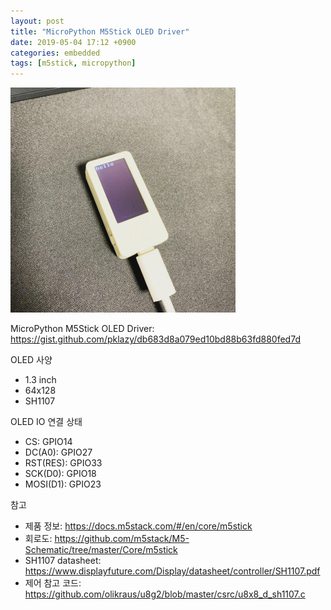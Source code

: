 ```yaml
---
layout: post
title: "MicroPython M5Stick OLED Driver"
date: 2019-05-04 17:12 +0900
categories: embedded
tags: [m5stick, micropython]
---
```


![MtStick](/assets/e7c3c369477d60e83090d33037d656fcd820c3e796e26a43bb1604de3f26a425.jpg)

MicroPython M5Stick OLED Driver: https://gist.github.com/pklazy/db683d8a079ed10bd88b63fd880fed7d

OLED 사양

- 1.3 inch
- 64x128
- SH1107

OLED IO 연결 상태

- CS: GPIO14
- DC(A0): GPIO27
- RST(RES): GPIO33
- SCK(D0): GPIO18
- MOSI(D1): GPIO23

참고

- 제품 정보: https://docs.m5stack.com/#/en/core/m5stick
- 회로도: https://github.com/m5stack/M5-Schematic/tree/master/Core/m5stick
- SH1107 datasheet: https://www.displayfuture.com/Display/datasheet/controller/SH1107.pdf
- 제어 참고 코드: https://github.com/olikraus/u8g2/blob/master/csrc/u8x8_d_sh1107.c

